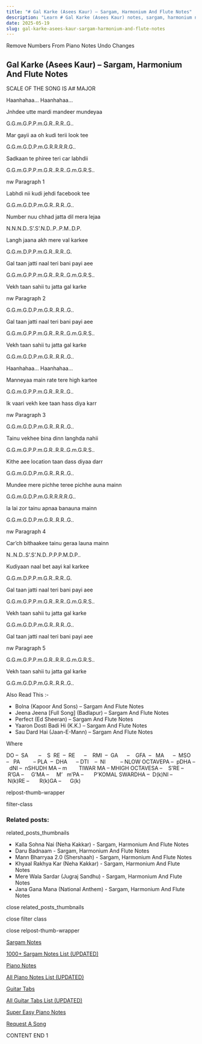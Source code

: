 ```yaml
---
title: "# Gal Karke (Asees Kaur) – Sargam, Harmonium And Flute Notes"
description: "Learn # Gal Karke (Asees Kaur) notes, sargam, harmonium notations and flute notes. Easy step-by-step tutorial for beginners."
date: 2025-05-19
slug: gal-karke-asees-kaur-sargam-harmonium-and-flute-notes
---
```


Remove Numbers From Piano Notes
Undo Changes



## Gal Karke (Asees Kaur) – Sargam, Harmonium And Flute Notes



SCALE OF THE SONG IS A# MAJOR



Haanhahaa… Haanhahaa…



Jnhdee utte mardi mandeer mundeyaa



G.G.m.G.P.P.m.G.R..R.R..G..



Mar gayii aa oh kudi terii look tee



G.G.m.G.D.P.m.G.R.R.R.R.G..



Sadkaan te phiree teri car labhdii



G.G.m.G.P.P.m.G.R..R.R..G.m.G.R.S..



nw Paragraph 1

Labhdi nii kudi jehdi facebook tee



G.G.m.G.D.P.m.G.R..R.R..G..



Number nuu chhad jatta dil mera lejaa



N.N.N.D..S’.S’.N.D..P..P.M..D.P.



Langh jaana akh mere val karkee



G.G.m.D.P.P.m.G.R..R.R..G.



Gal taan jatti naal teri bani payi aee



G.G.m.G.P.P.m.G.R..R.R..G.m.G.R.S..



Vekh taan sahii tu jatta gal karke

nw Paragraph 2



G.G.m.G.D.P.m.G.R..R.R..G..



Gal taan jatti naal teri bani payi aee



G.G.m.G.P.P.m.G.R..R.R..G.m.G.R.S..



Vekh taan sahii tu jatta gal karke



G.G.m.G.D.P.m.G.R..R.R..G..



Haanhahaa… Haanhahaa…



Manneyaa main rate tere high kartee



G.G.m.G.P.P.m.G.R..R.R..G..



Ik vaari vekh kee taan hass diya karr



nw Paragraph 3

G.G.m.G.D.P.m.G.R..R.R..G..



Tainu vekhee bina dinn langhda nahii



G.G.m.G.P.P.m.G.R..R.R..G.m.G.R.S..



Kithe aee location taan dass diyaa darr



G.G.m.G.D.P.m.G.R..R.R..G..



Mundee mere pichhe teree pichhe auna mainn



G.G.m.G.D.P.m.G.R.R.R.R.G..



la lai zor tainu apnaa banauna mainn



G.G.m.G.D.P.m.G.R..R.R..G..

nw Paragraph 4



Car’ch bithaakee tainu geraa launa mainn



N..N.D..S’.S’.N.D..P.P.P.M.D.P..



Kudiyaan naal bet aayi kal karkee



G.G.m.D.P.P.m.G.R..R.R..G.



Gal taan jatti naal teri bani payi aee



G.G.m.G.P.P.m.G.R..R.R..G.m.G.R.S..



Vekh taan sahii tu jatta gal karke



G.G.m.G.D.P.m.G.R..R.R..G..



Gal taan jatti naal teri bani payi aee



nw Paragraph 5

G.G.m.G.P.P.m.G.R..R.R..G.m.G.R.S..



Vekh taan sahii tu jatta gal karke



G.G.m.G.D.P.m.G.R..R.R..G..



Also Read This :-



* Bolna (Kapoor And Sons) – Sargam And Flute Notes
* Jeena Jeena [Full Song] (Badlapur) – Sargam And Flute Notes
* Perfect (Ed Sheeran) – Sargam And Flute Notes
* Yaaron Dosti Badi Hi (K.K.) – Sargam And Flute Notes
* Sau Dard Hai (Jaan-E-Mann) – Sargam And Flute Notes



Where



DO –  SA       –    S  RE  –  RE      –    RMI  –  GA      –    GFA  –   MA      –  MSO  –   PA         – PLA  –  DHA      – DTI    –  NI          – NLOW OCTAVEPA –  pDHA –  dNI –  nSHUDH MA – m        TIWAR MA – MHIGH OCTAVESA –    S’RE –     R’GA –     G’MA –     M’   m’PA –       P’KOMAL SWARDHA –  D(k)NI –       N(k)RE –       R(k)GA –      G(k)



relpost-thumb-wrapper

filter-class

### Related posts:

related_posts_thumbnails

* Kalla Sohna Nai (Neha Kakkar) - Sargam, Harmonium And Flute Notes
* Daru Badnaam - Sargam, Harmonium And Flute Notes
* Mann Bharryaa 2.0 (Shershaah) - Sargam, Harmonium And Flute Notes
* Khyaal Rakhya Kar (Neha Kakkar) - Sargam, Harmonium And Flute Notes
* Mere Wala Sardar (Jugraj Sandhu) - Sargam, Harmonium And Flute Notes
* Jana Gana Mana (National Anthem) - Sargam, Harmonium And Flute Notes

close related_posts_thumbnails

close filter class

close relpost-thumb-wrapper

[Sargam Notes](https://www.notationsworld.com/sargam-notes.html)

[1000+ Sargam Notes List (UPDATED)](https://www.notationsworld.com/all-songs-list-sargam-notes.html)

[Piano Notes](https://www.notationsworld.com/piano-notes.html)

[All Piano Notes List (UPDATED)](https://www.notationsworld.com/all-songs-list-piano-notes.html)

[Guitar Tabs](https://www.notationsworld.com/guitar-tabs.html)

[All Guitar Tabs List (UPDATED)](https://www.notationsworld.com/all-songs-list-guitar-tabs.html)

[Super Easy Piano Notes](https://studywall.in/)

[Request A Song](https://www.notationsworld.com/request-a-song.html)

CONTENT END 1

